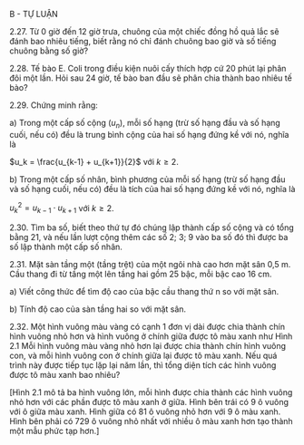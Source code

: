 B - TỰ LUẬN

2.27. Từ 0 giờ đến 12 giờ trưa, chuông của một chiếc đồng hồ quả lắc sẽ đánh bao nhiêu tiếng, biết rằng nó chỉ đánh chuông bao giờ và số tiếng chuông bằng số giờ?

2.28. Tế bào E. Coli trong điều kiện nuôi cấy thích hợp cứ 20 phút lại phân đôi một lần. Hỏi sau 24 giờ, tế bào ban đầu sẽ phân chia thành bao nhiêu tế bào?

2.29. Chứng minh rằng:

a) Trong một cấp số cộng $(u_n)$, mỗi số hạng (trừ số hạng đầu và số hạng cuối, nếu có) đều là trung bình cộng của hai số hạng đứng kề với nó, nghĩa là

$u_k = \frac{u_{k-1} + u_{k+1}}{2}$ với $k \geq 2$.

b) Trong một cấp số nhân, bình phương của mỗi số hạng (trừ số hạng đầu và số hạng cuối, nếu có) đều là tích của hai số hạng đứng kề với nó, nghĩa là

$u_k^2 = u_{k-1} \cdot u_{k+1}$ với $k \geq 2$.

2.30. Tìm ba số, biết theo thứ tự đó chúng lập thành cấp số cộng và có tổng bằng 21, và nếu lần lượt cộng thêm các số 2; 3; 9 vào ba số đó thì được ba số lập thành một cấp số nhân.

2.31. Mặt sàn tầng một (tầng trệt) của một ngôi nhà cao hơn mặt sân 0,5 m. Cầu thang đi từ tầng một lên tầng hai gồm 25 bậc, mỗi bậc cao 16 cm.

a) Viết công thức để tìm độ cao của bậc cầu thang thứ n so với mặt sân.

b) Tính độ cao của sàn tầng hai so với mặt sân.

2.32. Một hình vuông màu vàng có cạnh 1 đơn vị dài được chia thành chín hình vuông nhỏ hơn và hình vuông ở chính giữa được tô màu xanh như Hình 2.1 Mỗi hình vuông màu vàng nhỏ hơn lại được chia thành chín hình vuông con, và mỗi hình vuông con ở chính giữa lại được tô màu xanh. Nếu quá trình này được tiếp tục lặp lại năm lần, thì tổng diện tích các hình vuông được tô màu xanh bao nhiêu?

[Hình 2.1 mô tả ba hình vuông lớn, mỗi hình được chia thành các hình vuông nhỏ hơn với các phần được tô màu xanh ở giữa. Hình bên trái có 9 ô vuông với ô giữa màu xanh. Hình giữa có 81 ô vuông nhỏ hơn với 9 ô màu xanh. Hình bên phải có 729 ô vuông nhỏ nhất với nhiều ô màu xanh hơn tạo thành một mẫu phức tạp hơn.]